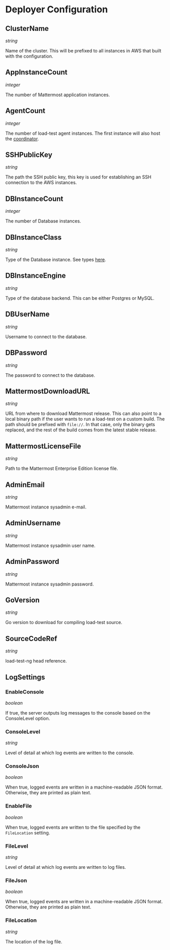 # Deployer Configuration

## ClusterName

*string*

Name of the cluster. This will be prefixed to all instances in AWS that built with the configuration.

## AppInstanceCount

*integer*

The number of Mattermost application instances.

## AgentCount

*integer*

The number of load-test agent instances. The first instance will also host the [coordinator](coordinator.md).

## SSHPublicKey

*string*

The path the SSH public key, this key is used for establishing an SSH connection to the AWS instances.

## DBInstanceCount

*integer*

The number of Database instances.

## DBInstanceClass

*string*

Type of the Database instance. See types [here](https://aws.amazon.com/rds/instance-types/).

## DBInstanceEngine

*string*

Type of the database backend. This can be either Postgres or MySQL.

## DBUserName

*string*

Username to connect to the database.

## DBPassword

*string*

The password to connect to the database.

## MattermostDownloadURL

*string*

URL from where to download Mattermost release. This can also point to a local binary path if the user wants to run a load-test on a custom build. The path should be prefixed with `file://`. In that case, only the binary gets replaced, and the rest of the build comes from the latest stable release.

## MattermostLicenseFile

*string*

Path to the Mattermost Enterprise Edition license file.

## AdminEmail

*string*

Mattermost instance sysadmin e-mail.

## AdminUsername

*string*

Mattermost instance sysadmin user name.

## AdminPassword

*string*

Mattermost instance sysadmin password.

## GoVersion

*string*

Go version to download for compiling load-test source.

## SourceCodeRef

*string*

load-test-ng head reference.

## LogSettings

### EnableConsole

*boolean*

If true, the server outputs log messages to the console based on the ConsoleLevel option.

### ConsoleLevel

*string*

Level of detail at which log events are written to the console.

### ConsoleJson

*boolean*

When true, logged events are written in a machine-readable JSON format. Otherwise, they are printed as plain text.

### EnableFile

*boolean*

When true, logged events are written to the file specified by the `FileLocation` setting.

### FileLevel

*string*

Level of detail at which log events are written to log files.

### FileJson

*boolean*

When true, logged events are written in a machine-readable JSON format. Otherwise, they are printed as plain text.

### FileLocation

*string*

The location of the log file.
